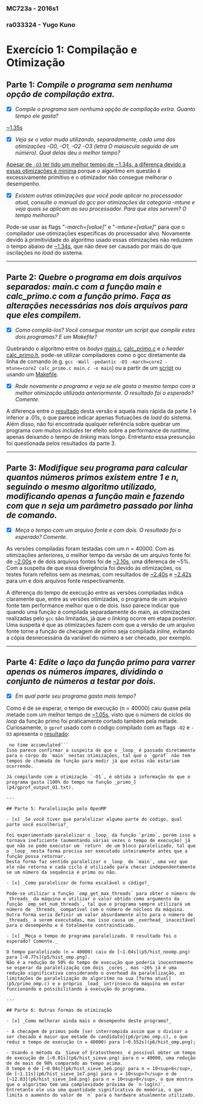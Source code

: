 ### MC723a - 2016s1
### ra033324 - Yugo Kuno
# Exercício 1: Compilação e Otimização

## Parte 1: _Compile o programa sem nenhuma opção de compilação extra._

- [x] _Compile o programa sem nenhuma opção de compilação extra. Quanto tempo ele gasta?_

[~1.35s](p1/hist_a.png)

- [x] _Veja se o valor muda utilizando, separadamente, cada uma das otimizações -O0, -O1, -O2 -O3 (letra O maiúscula seguida de um número). Qual delas deu o melhor tempo?_

[Apesar de `-O3` ter tido um melhor tempo de ~1.34s, a diferença devido a essas otimizações é minima](p1) porque o algoritmo em questão é excessivamente primitivo e o otimizador não consegue melhorar o desempenho.

- [x] _Existem outras otimizações que você pode aplicar no processador atual, consulte o manual do gcc por otimizações da categoria -mtune e veja quais se aplicam ao seu processador. Para que elas servem? O tempo melhorou?_

Pode-se usar as flags "_-march=[value]_" e "_-mtune=[value]_" para que o compilador use otimizações específicas do processador alvo. Novamente devido à primitividade do algoritmo usado essas otimizações não reduzem o tempo abaixo de [~1.34s](p1/hist_c.png), que não deve ser causado por mais do que oscilações no _load_ do sistema.

---

## Parte 2: _Quebre o programa em dois arquivos separados: main.c com a função main e calc_primo.c com a função primo. Faça as alterações necessárias nos dois arquivos para que eles compilem._

- [x] _Como compilá-los? Você consegue montar um script que compile estes dois programas? E um Makefile?_

Quebrando o algoritmo entre os _bodys_ [main.c](p2/main.c), [calc_primo.c](p2/calc_primo.c) e o _header_ [calc_primo.h](p2/calc_primo.h), pode-se utilizar compiladores como o gcc diretamente da linha de comando (e.g.  `gcc -Wall -pedantic -O3 -march=core2 -mtune=core2 calc_primo.c main.c -o main`) ou a partir de um [script](p2/script.sh) ou usando um [Makefile](p2/Makefile).

- [x] _Rode novamente o programa e veja se ele gasta o mesmo tempo com a melhor otimização utilizada anteriormente. O resultado foi o esperado? Comente._

A diferença entre o [resultado](p2/hist.png) desta versão e aquela mais rápida da parte 1 é inferior a .01s, o que parece indicar apenas flutuações de _load_ do sistema. Além disso, não foi encontrada qualquer referência sobre quebrar um programa com muitos _includes_ ter efeito sobre a performance de _runtime_, apenas deixando o tempo de _linking_ mais longo. Entretanto essa presunção foi questionada pelos resultados da parte 3.

---

## Parte 3: _Modifique seu programa para calcular quantos números primos existem entre 1 e n, seguindo o mesmo algoritmo utilizado, modificando apenas a função main e fazendo com que n seja um parâmetro passado por linha de comando._

- [x] _Meça o tempo com um arquivo fonte e com dois. O resultado foi o esperado? Comente._

As versões compiladas foram testadas com um n = 40000. Com as otimizações anteriores, o melhor tempo da versão de um arquivo fonte foi de [~2.00s](p3/hist_single_opt.png) e de dois arquivos fontes foi de [~2.10s](p3/hist_double_opt.png), uma diferença de ~5%. Com a suspeita de que essa divergência foi devido às otimizações, os testes foram refeitos sem as mesmas, com resultados de [~2.40s](p3/hist_single_noopt.png) e [~2.42s](p3/hist_double_noopt.png) para um e dois arquivos fonte respectivamente.

A diferença do tempo de execução entre as versões compiladas indica claramente que, entre as versões otimizadas, o programa de um arquivo fonte tem performance melhor que o de dois. Isso parece indicar que quando uma função é compilada separadamente do main, as otimizações realizadas pelo `gcc` são limitadas, já que o _linking_ ocorre em etapa posterior.  
Uma suspeita é que as otimizações fazem com que a versão de um arquivo fonte torne a função de checagem de primo seja compilada _inline_, evitando a cópia desnecessária da variável do número a ser checado, por exemplo.

---

## Parte 4: _Edite o laço da função primo para varrer apenas os números ímpares, dividindo o conjunto de números a testar por dois._

- [x] _Em qual parte seu programa gasta mais tempo?_

Como é de se esperar, o tempo de execução (n = 40000) caiu quase pela metade com um melhor tempo de [~1.05s](p4/hist.png), visto que o número de ciclos do _loop_ da função primo foi praticamente cortado também pela metade.  
Curiosamente, o `gprof` usado com o código compilado com as flags `-O2` e `-O3` apresenta o [resultado](p4/gprof_output_O3.txt):  
```Each sample counts as 0.01 seconds.
 no time accumulated```  
Isso parece confirmar a suspeita de que o _loop_ é passado diretamente para o corpo do `main` nestas otimizações, tal que o `gprof` não tem tempos de chamada de função para medir já que estas não estariam ocorrendo.

Já compilando com a otimização `-O1`, é obtida a informação de que o programa gasta [100% do tempo na função _primo_](p4/gprof_output_O1.txt).

---

## Parte 5: Paralelização pelo OpenMP

- [x] _Se você tiver que paralelizar alguma parte do código, qual parte você escolheria?_

Foi experimentado paralelizar o _loop_ da função `primo`, porém isso a tornava ineficiente (aumentando várias vezes o tempo de execução) já que não se pode executar um `return` de um bloco paralelizado, tal que o _loop_ nesta forma precisa ser executado inteiramente antes que a função possa retornar.  
Desta forma faz sentido paralelizar o _loop_ do `main`, uma vez que ele não retorna e cada ciclo é utilizado para checar independentemente se um número da sequência é primo ou não.

- [x] _Como paralelizar de forma escalável o código?_

Pode-se utilizar a função `omp_get_max_threads` para obter o número de _threads_ da máquina e utilizar o valor obtido como argumento da função `omp_set_num_threads`, tal que o programa sempre utilizará um número de _threads_ compatível com o número de núcleos da máquina.  
Outra forma seria definir um valor absurdamente alto para o número de _threads_ a serem executadas, mas isso causa um _overhead_ inaceitável para o desempenho e é totalmente contraindicado.

- [x] _Meça o tempo do programa paralelizado. O resultado foi o esperado? Comente._

O tempo paralelizado (n = 40000) caiu de [~1.04s](p5/hist_noomp.png) para [~0.77s](p5/hist_omp.png).  
Não é a redução de 50% do tempo de execução que poderia inocentemente se esperar da paralelização com dois _cores_, mas ~26% já é uma redução significativa considerando o overhead da paralelização, as limitações de paralelização do algoritmo na sua [forma atual](p5/primo_omp.c) e o próprio _load_ intrínseco da máquina em estar funcionando e possibilitando a execução do programa.

---

## Parte 6: Outras formas de otimização

- [x] _Como melhorar ainda mais o desempenho deste programa?_

- A checagem de primos pode [ser interrompida assim que o divisor a ser checado é maior que metade do candidato](p6/primo_omp.c), o que reduz o tempo de execução (n = 40000) para [~0.552s](p6/hist_omp.png);

- Usando o método da _Sieve of Eratosthenes_ é possível obter um tempo de execução de [~0.01s](p6/hist_sieve.png) para n = 40000, uma redução de de mais de 98% comparado ao tempo acima.  
O tempo é de [~0.04s](p6/hist_sieve_1e6.png) para n = 10<sup>6</sup>, de [~1.11s](p6/hist_sieve_1e7.png) para n = 10<sup>7</sup> e de [~12.83](p6/hist_sieve_1e8.png) para n = 10<sup>8</sup>, o que mostra que o algoritmo tem uma complexidade próxima de `n·log(n)`.  
Entretanto ele usa uma quantidade significativa de memória, o que limita o aumento do valor de `n` para o hardware atualmente utilizado.
